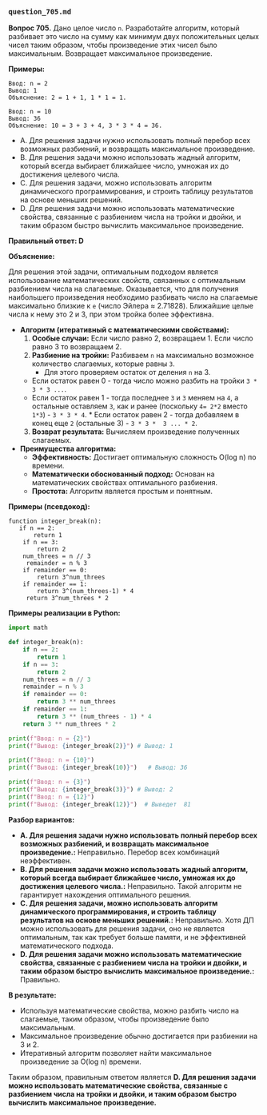 ### `question_705.md`

**Вопрос 705.** Дано целое число `n`. Разработайте алгоритм, который разбивает это число на сумму как минимум двух положительных целых чисел таким образом, чтобы произведение этих чисел было максимальным. Возвращает  максимальное произведение.

**Примеры:**

```
Ввод: n = 2
Вывод: 1
Объяснение: 2 = 1 + 1, 1 * 1 = 1.

Ввод: n = 10
Вывод: 36
Объяснение: 10 = 3 + 3 + 4, 3 * 3 * 4 = 36.
```

-   A.  Для решения задачи нужно  использовать полный перебор всех возможных разбиений, и  возвращать максимальное произведение.
-   B. Для решения задачи можно использовать жадный алгоритм, который всегда выбирает  ближайшее число,  умножая их до достижения целевого числа.
-   C. Для решения задачи, можно использовать алгоритм динамического программирования, и строить таблицу результатов на основе меньших решений.
-   D. Для решения задачи можно использовать математические свойства, связанные с разбиением числа на тройки и двойки, и таким образом быстро вычислить максимальное произведение.

**Правильный ответ: D**

**Объяснение:**

Для решения этой задачи, оптимальным подходом является использование математических свойств, связанных с оптимальным разбиением числа на слагаемые.  Оказывается, что для получения наибольшего произведения необходимо разбивать число на слагаемые максимально близкие к `e` (число Эйлера ≈ 2.71828).  Ближайшие целые числа к нему это 2 и 3, при этом тройка более эффективна.

*   **Алгоритм (итеративный с математическими свойствами):**
    1. **Особые случаи:** Если число равно 2, возвращаем 1. Если число равно 3 то возвращаем 2.
    2.  **Разбиение на тройки:** Разбиваем  `n` на максимально возможное количество  слагаемых, которые равны `3`.
          *  Для этого проверяем  остаток от деления `n` на 3.
       *  Если остаток равен 0 - тогда число  можно разбить на тройки  `3 * 3 * 3 ...`.
       *  Если остаток равен 1 - тогда последнее  `3`  и  `3`  меняем на `4`, а остальные  оставляем `3`, как и ранее (поскольку  `4= 2*2`  вместо `1*3`) -  `3 * 3 * 4`.
        *   Если остаток равен 2 - тогда добавляем в конец еще  `2` (остальные 3)  -  `3 * 3 *  3 ... * 2`.
    3.  **Возврат результата:**  Вычисляем произведение полученных слагаемых.
*   **Преимущества алгоритма:**
    *   **Эффективность:** Достигает оптимальную  сложность O(log n)  по времени.
    * **Математически обоснованный подход:**  Основан на математических свойствах оптимального разбиения.
     *   **Простота:**   Алгоритм является простым и понятным.

**Примеры (псевдокод):**

```
function integer_break(n):
   if n == 2:
       return 1
    if n == 3:
        return 2
    num_threes = n // 3
     remainder = n % 3
    if remainder == 0:
        return 3^num_threes
    if remainder == 1:
        return 3^(num_threes-1) * 4
     return 3^num_threes * 2
```

**Примеры реализации в Python:**
```python
import math

def integer_break(n):
    if n == 2:
        return 1
    if n == 3:
        return 2
    num_threes = n // 3
    remainder = n % 3
    if remainder == 0:
        return 3 ** num_threes
    if remainder == 1:
        return 3 ** (num_threes - 1) * 4
    return 3 ** num_threes * 2

print(f"Ввод: n = {2}")
print(f"Вывод: {integer_break(2)}") # Вывод: 1

print(f"Ввод: n = {10}")
print(f"Вывод: {integer_break(10)}")   # Вывод: 36

print(f"Ввод: n = {3}")
print(f"Вывод: {integer_break(3)}") # Вывод: 2
print(f"Ввод: n = {12}")
print(f"Вывод: {integer_break(12)}")  # Выведет  81
```
**Разбор вариантов:**
*   **A. Для решения задачи нужно  использовать полный перебор всех возможных разбиений, и  возвращать максимальное произведение.:** Неправильно. Перебор всех комбинаций неэффективен.
*    **B. Для решения задачи можно использовать жадный алгоритм, который всегда выбирает  ближайшее число,  умножая их до достижения целевого числа.:** Неправильно. Такой алгоритм не гарантирует нахождения оптимального решения.
*   **C. Для решения задачи, можно использовать алгоритм динамического программирования, и строить таблицу результатов на основе меньших решений.:** Неправильно. Хотя  ДП  можно  использовать для решения задачи, оно не является оптимальным, так как требует больше памяти, и не эффективней  математического подхода.
*  **D. Для решения задачи можно использовать математические свойства, связанные с разбиением числа на тройки и двойки, и таким образом быстро вычислить максимальное произведение.:** Правильно.

**В результате:**
*   Используя математические  свойства,  можно  разбить число на слагаемые, таким образом, чтобы произведение было максимальным.
*  Максимальное  произведение обычно достигается  при разбиении  на 3 и 2.
*   Итеративный алгоритм позволяет найти  максимальное произведение  за O(log n) времени.

Таким образом, правильным ответом является **D. Для решения задачи можно использовать математические свойства, связанные с разбиением числа на тройки и двойки, и таким образом быстро вычислить максимальное произведение.**
